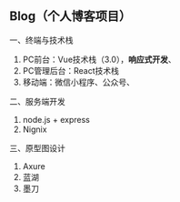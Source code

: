 ## Blog（个人博客项目）

一、终端与技术栈

1. PC前台：Vue技术栈（3.0），**响应式开发**、
2. PC管理后台：React技术栈
3. 移动端：微信小程序、公众号、

二、服务端开发

1. node.js + express 
2. Nignix

三、原型图设计

1. Axure
2. 蓝湖
3. 墨刀